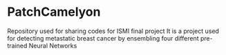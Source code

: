 # PatchCamelyon

Repository used for sharing codes for ISMI final project
It is a project used for detecting metastatic breast cancer by ensembling four different pre-trained Neural Networks
